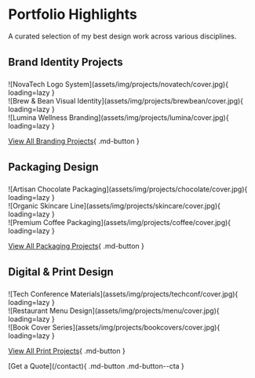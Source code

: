 # Portfolio Highlights

A curated selection of my best design work across various disciplines.

<div class="gallery-grid">

## Brand Identity Projects

<div class="gallery-item" markdown>
![NovaTech Logo System](assets/img/projects/novatech/cover.jpg){ loading=lazy }
</div>

<div class="gallery-item" markdown>
![Brew & Bean Visual Identity](assets/img/projects/brewbean/cover.jpg){ loading=lazy }
</div>

<div class="gallery-item" markdown>
![Lumina Wellness Branding](assets/img/projects/lumina/cover.jpg){ loading=lazy }
</div>

[View All Branding Projects](/projects/branding){ .md-button }

## Packaging Design

<div class="gallery-item" markdown>
![Artisan Chocolate Packaging](assets/img/projects/chocolate/cover.jpg){ loading=lazy }
</div>

<div class="gallery-item" markdown>
![Organic Skincare Line](assets/img/projects/skincare/cover.jpg){ loading=lazy }
</div>

<div class="gallery-item" markdown>
![Premium Coffee Packaging](assets/img/projects/coffee/cover.jpg){ loading=lazy }
</div>

[View All Packaging Projects](/projects/packaging){ .md-button }

## Digital & Print Design

<div class="gallery-item" markdown>
![Tech Conference Materials](assets/img/projects/techconf/cover.jpg){ loading=lazy }
</div>

<div class="gallery-item" markdown>
![Restaurant Menu Design](assets/img/projects/menu/cover.jpg){ loading=lazy }
</div>

<div class="gallery-item" markdown>
![Book Cover Series](assets/img/projects/bookcovers/cover.jpg){ loading=lazy }
</div>

[View All Print Projects](/projects/print){ .md-button }

</div>

<style>
.gallery-grid h2 {
  grid-column: 1 / -1;
  margin-top: 2rem;
  margin-bottom: 1rem;
  border-bottom: 2px solid var(--md-primary-fg-color);
  padding-bottom: 0.5rem;
}
</style>

<div class="fixed-cta" markdown>
[Get a Quote](/contact){ .md-button .md-button--cta }
</div>